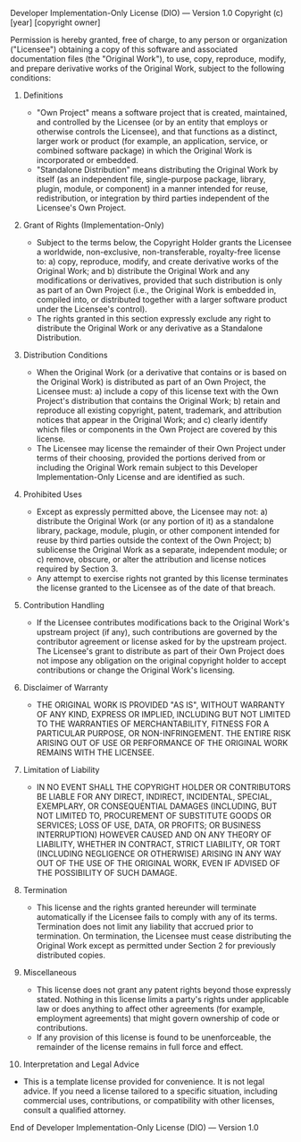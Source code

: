 Developer Implementation-Only License (DIO) — Version 1.0
Copyright (c) [year] [copyright owner]

Permission is hereby granted, free of charge, to any person or organization ("Licensee") obtaining a copy
of this software and associated documentation files (the "Original Work"), to use, copy, reproduce,
modify, and prepare derivative works of the Original Work, subject to the following conditions:

1. Definitions
   - "Own Project" means a software project that is created, maintained, and controlled by the Licensee
     (or by an entity that employs or otherwise controls the Licensee), and that functions as a distinct,
     larger work or product (for example, an application, service, or combined software package)
     in which the Original Work is incorporated or embedded.
   - "Standalone Distribution" means distributing the Original Work by itself (as an independent file,
     single-purpose package, library, plugin, module, or component) in a manner intended for reuse,
     redistribution, or integration by third parties independent of the Licensee's Own Project.

2. Grant of Rights (Implementation-Only)
   - Subject to the terms below, the Copyright Holder grants the Licensee a worldwide, non-exclusive,
     non-transferable, royalty-free license to:
     a) copy, reproduce, modify, and create derivative works of the Original Work; and
     b) distribute the Original Work and any modifications or derivatives,
     provided that such distribution is only as part of an Own Project (i.e., the Original Work is
     embedded in, compiled into, or distributed together with a larger software product under the
     Licensee's control).
   - The rights granted in this section expressly exclude any right to distribute the Original Work
     or any derivative as a Standalone Distribution.

3. Distribution Conditions
   - When the Original Work (or a derivative that contains or is based on the Original Work) is distributed
     as part of an Own Project, the Licensee must:
     a) include a copy of this license text with the Own Project's distribution that contains the Original Work;
     b) retain and reproduce all existing copyright, patent, trademark, and attribution notices that
        appear in the Original Work; and
     c) clearly identify which files or components in the Own Project are covered by this license.
   - The Licensee may license the remainder of their Own Project under terms of their choosing, provided
     the portions derived from or including the Original Work remain subject to this Developer
     Implementation-Only License and are identified as such.

4. Prohibited Uses
   - Except as expressly permitted above, the Licensee may not:
     a) distribute the Original Work (or any portion of it) as a standalone library, package, module,
        plugin, or other component intended for reuse by third parties outside the context of the Own Project;
     b) sublicense the Original Work as a separate, independent module; or
     c) remove, obscure, or alter the attribution and license notices required by Section 3.
   - Any attempt to exercise rights not granted by this license terminates the license granted to the
     Licensee as of the date of that breach.

5. Contribution Handling
   - If the Licensee contributes modifications back to the Original Work's upstream project (if any),
     such contributions are governed by the contributor agreement or license asked for by the upstream
     project. The Licensee's grant to distribute as part of their Own Project does not impose any obligation
     on the original copyright holder to accept contributions or change the Original Work's licensing.

6. Disclaimer of Warranty
   - THE ORIGINAL WORK IS PROVIDED "AS IS", WITHOUT WARRANTY OF ANY KIND, EXPRESS OR IMPLIED,
     INCLUDING BUT NOT LIMITED TO THE WARRANTIES OF MERCHANTABILITY, FITNESS FOR A PARTICULAR PURPOSE,
     OR NON-INFRINGEMENT. THE ENTIRE RISK ARISING OUT OF USE OR PERFORMANCE OF THE ORIGINAL WORK REMAINS WITH THE LICENSEE.

7. Limitation of Liability
   - IN NO EVENT SHALL THE COPYRIGHT HOLDER OR CONTRIBUTORS BE LIABLE FOR ANY DIRECT, INDIRECT,
     INCIDENTAL, SPECIAL, EXEMPLARY, OR CONSEQUENTIAL DAMAGES (INCLUDING, BUT NOT LIMITED TO,
     PROCUREMENT OF SUBSTITUTE GOODS OR SERVICES; LOSS OF USE, DATA, OR PROFITS; OR BUSINESS INTERRUPTION)
     HOWEVER CAUSED AND ON ANY THEORY OF LIABILITY, WHETHER IN CONTRACT, STRICT LIABILITY, OR TORT
     (INCLUDING NEGLIGENCE OR OTHERWISE) ARISING IN ANY WAY OUT OF THE USE OF THE ORIGINAL WORK,
     EVEN IF ADVISED OF THE POSSIBILITY OF SUCH DAMAGE.

8. Termination
   - This license and the rights granted hereunder will terminate automatically if the Licensee fails to comply
     with any of its terms. Termination does not limit any liability that accrued prior to termination. On termination,
     the Licensee must cease distributing the Original Work except as permitted under Section 2 for previously distributed copies.

9. Miscellaneous
   - This license does not grant any patent rights beyond those expressly stated. Nothing in this license
     limits a party's rights under applicable law or does anything to affect other agreements (for example,
     employment agreements) that might govern ownership of code or contributions.
   - If any provision of this license is found to be unenforceable, the remainder of the license remains in full force and effect.

10. Interpretation and Legal Advice
   - This is a template license provided for convenience. It is not legal advice. If you need a license tailored
     to a specific situation, including commercial uses, contributions, or compatibility with other licenses,
     consult a qualified attorney.

End of Developer Implementation-Only License (DIO) — Version 1.0